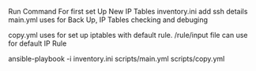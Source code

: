 Run Command For first set Up New IP Tables 
inventory.ini add ssh details
main.yml uses for Back Up, IP Tables checking and debuging

copy.yml uses for set up iptables with default rule.
/rule/input file can use for default IP Rule 

ansible-playbook -i inventory.ini scripts/main.yml  scripts/copy.yml 
